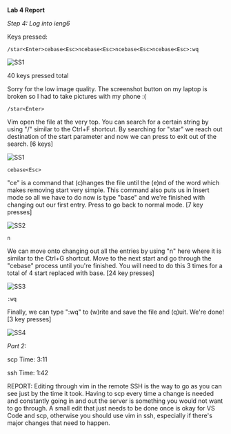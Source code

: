 __Lab 4 Report__

*Step 4: Log into ieng6*

Keys pressed: 

```
/star<Enter>cebase<Esc>ncebase<Esc>ncebase<Esc>ncebase<Esc>:wq
```

![SS1](https://lh3.googleusercontent.com/drive-viewer/AFDK6gPQ1le77b8QYhNdmLIrYvsDdLwqOwyCDCisH8QG1Bonpav_p4klh5Hpw0ze67WtwlJ25UxyDIxj7dT5pPurkXdPm44s=w1920-h853)


40 keys pressed total

Sorry for the low image quality. The screenshot button on my laptop is broken so I had to take pictures with my phone :(

```
/star<Enter>
```

Vim open the file at the very top. You can search for a certain string by using "/" similar to the Ctrl+F shortcut. By searching for "star" we reach out destination of the start parameter and now we can press <Enter> to exit out of the search. [6 keys]

![SS1](https://lh3.googleusercontent.com/drive-viewer/AFDK6gPQ1le77b8QYhNdmLIrYvsDdLwqOwyCDCisH8QG1Bonpav_p4klh5Hpw0ze67WtwlJ25UxyDIxj7dT5pPurkXdPm44s=w1920-h853)

```
cebase<Esc>
```
"ce" is a command that (c)hanges the file until the (e)nd of the word which makes removing start very simple. This command also puts us in Insert mode so all we have to do now is type "base" and we're finished with changing out our first entry. Press <Esc> to go back to normal mode. [7 key presses]
  
![SS2](https://lh3.googleusercontent.com/drive-viewer/AFDK6gMxtys3Gkscy36o3zPGUPd2cLxQEbGX8LQTwn20mCOwl6nFeEMSF8Fg0aKku_CYIqxKoUov_v7FRv4wwW9esmI1_VD3jg=w1920-h853)

```
n
```
We can move onto changing out all the entries by using "n" here where it is similar to the Ctrl+G shortcut. Move to the next start and go through the "cebase<Esc>" process until you're finished. You will need to do this 3 times for a total of 4 start replaced with base. [24 key presses]
  
![SS3](https://lh3.googleusercontent.com/drive-viewer/AFDK6gNlewHY81dUguZM0gnl3yY7Tlqc2v4TT-TFwtMitnOo3pSz92GfznGPj8bCm8YKDPApCRDRMKHnljZnHFIN8GEmddrDEQ=w1920-h853)

```
:wq
```
Finally, we can type ":wq" to (w)rite and save the file and (q)uit. We're done! [3 key presses]
  
![SS4](https://lh3.googleusercontent.com/drive-viewer/AFDK6gOt3PyWgqqbBipmmx2DKnQkbVYSiI2q_EYWxlBuWsXHN8aetRpzcHzwgaGbFJGWzfR2M39wMFMyNxNpwwbbzRtm6DIf2w=w1920-h853)

*Part 2:*
  
scp Time: 3:11
  
ssh Time: 1:42

REPORT: Editing through vim in the remote SSH is the way to go as you can see just by the time it took. Having to scp every time a change is needed and constantly going in and out the server is something you would not want to go through. A small edit that just needs to be done once is okay for VS Code and scp, otherwise you should use vim in ssh, especially if there's major changes that need to happen. 
